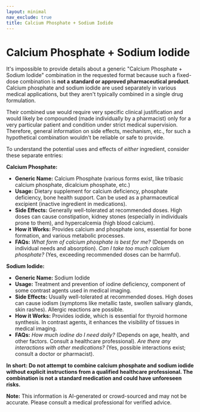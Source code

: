 ```yaml
---
layout: minimal
nav_exclude: true
title: Calcium Phosphate + Sodium Iodide
---
```


# Calcium Phosphate + Sodium Iodide

It's impossible to provide details about a generic "Calcium Phosphate + Sodium Iodide" combination in the requested format because such a fixed-dose combination is **not a standard or approved pharmaceutical product**.  Calcium phosphate and sodium iodide are used separately in various medical applications, but they aren't typically combined in a single drug formulation.

Their combined use would require very specific clinical justification and would likely be compounded (made individually by a pharmacist) only for a very particular patient and condition under strict medical supervision.  Therefore,  general information on side effects, mechanism, etc., for such a hypothetical combination wouldn't be reliable or safe to provide.

To understand the potential uses and effects of *either* ingredient, consider these separate entries:

**Calcium Phosphate:**

* **Generic Name:** Calcium Phosphate (various forms exist, like tribasic calcium phosphate, dicalcium phosphate, etc.)
* **Usage:** Dietary supplement for calcium deficiency, phosphate deficiency, bone health support.  Can be used as a pharmaceutical excipient (inactive ingredient in medications).
* **Side Effects:** Generally well-tolerated at recommended doses.  High doses can cause constipation, kidney stones (especially in individuals prone to them), and hypercalcemia (high blood calcium).
* **How it Works:** Provides calcium and phosphate ions, essential for bone formation, and various metabolic processes.
* **FAQs:**  *What form of calcium phosphate is best for me?* (Depends on individual needs and absorption).  *Can I take too much calcium phosphate?* (Yes, exceeding recommended doses can be harmful).

**Sodium Iodide:**

* **Generic Name:** Sodium Iodide
* **Usage:** Treatment and prevention of iodine deficiency, component of some contrast agents used in medical imaging.
* **Side Effects:** Usually well-tolerated at recommended doses.  High doses can cause iodism (symptoms like metallic taste, swollen salivary glands, skin rashes).  Allergic reactions are possible.
* **How it Works:** Provides iodide, which is essential for thyroid hormone synthesis.  In contrast agents, it enhances the visibility of tissues in medical imaging.
* **FAQs:** *How much iodine do I need daily?* (Depends on age, health, and other factors. Consult a healthcare professional). *Are there any interactions with other medications?* (Yes, possible interactions exist; consult a doctor or pharmacist).


**In short: Do not attempt to combine calcium phosphate and sodium iodide without explicit instructions from a qualified healthcare professional.  The combination is not a standard medication and could have unforeseen risks.**


**Note:** This information is AI-generated or crowd-sourced and may not be accurate. Please consult a medical professional for verified advice.